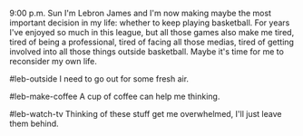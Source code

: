 9:00 p.m. Sun
I'm Lebron James and I'm now making maybe the most important decision in my life: whether to keep playing basketball. For years I've enjoyed so much in this league, but all those games also make me tired, tired of being a professional, tired of facing all those medias, tired of getting involved into all those things outside basketball. Maybe it's time for me to reconsider my own life.

#leb-outside
I need to go out for some fresh air.

#leb-make-coffee
A cup of coffee can help me thinking.

#leb-watch-tv
Thinking of these stuff get me overwhelmed, I'll just leave them behind.

